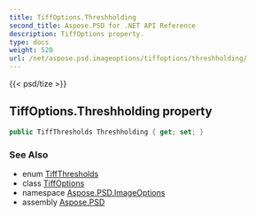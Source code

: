 ```yaml
---
title: TiffOptions.Threshholding
second_title: Aspose.PSD for .NET API Reference
description: TiffOptions property. 
type: docs
weight: 520
url: /net/aspose.psd.imageoptions/tiffoptions/threshholding/
---
```

{{< psd/tize >}}
## TiffOptions.Threshholding property

```csharp
public TiffThresholds Threshholding { get; set; }
```

### See Also

* enum [TiffThresholds](../../../aspose.psd.fileformats.tiff.enums/tiffthresholds/)
* class [TiffOptions](../)
* namespace [Aspose.PSD.ImageOptions](../../tiffoptions/)
* assembly [Aspose.PSD](../../../)


